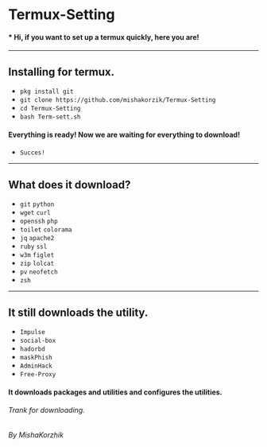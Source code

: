 # Termux-Setting

#### * Hi, if you want to set up a termux quickly, here you are!
---
## Installing for termux.

* `pkg install git`
* `git clone https://github.com/mishakorzik/Termux-Setting`
* `cd Termux-Setting`
* `bash Term-sett.sh`

#### Everything is ready!  Now we are waiting for everything to download!

* `Succes!`
---
## What does it download?
* `git` `python` 
* `wget` `curl`
* `openssh` `php`
* `toilet` `colorama`
* `jq` `apache2`
* `ruby` `ssl`
* `w3m` `figlet`
* `zip` `lolcat`
* `pv` `neofetch`
* `zsh`
---
## It still downloads the utility.

* `Impulse`
* `social-box`
* `hadorbd`
* `maskPhish`
* `AdminHack`
* `Free-Proxy`

#### It downloads packages and utilities and configures the utilities.

###### Trank for downloading.
###### By MishaKorzhik
